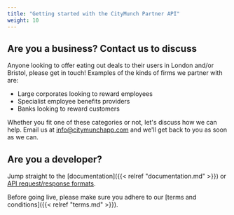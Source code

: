 ```yaml
---
title: "Getting started with the CityMunch Partner API"
weight: 10
---
```


## Are you a business? Contact us to discuss

Anyone looking to offer eating out deals to their users in London and/or Bristol, please get in touch! Examples of the kinds of firms we partner with are:

* Large corporates looking to reward employees
* Specialist employee benefits providers
* Banks looking to reward customers

Whether you fit one of these categories or not, let's discuss how we can help. Email us at [info@citymunchapp.com](mailto:info@citymunchapp.com) and we'll get back to you as soon as we can.

## Are you a developer?

Jump straight to the [documentation]({{< relref "documentation.md" >}})
or [API request/response formats](https://prod-api.citymunchapp.com/swagger-ui.html).

Before going live, please make sure you adhere to our
[terms and conditions]({{< relref "terms.md" >}}).
